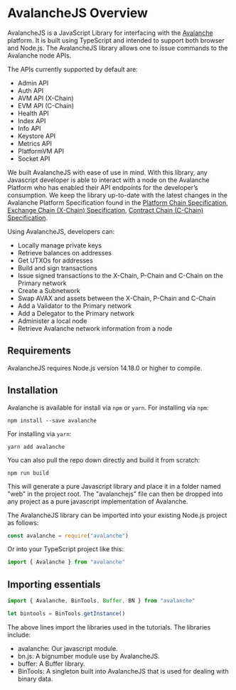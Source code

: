 # AvalancheJS Overview

AvalancheJS is a JavaScript Library for interfacing with the [Avalanche](../../../#avalanche) platform. It is built using TypeScript and intended to support both browser and Node.js. The AvalancheJS library allows one to issue commands to the Avalanche node APIs.

The APIs currently supported by default are:

- Admin API
- Auth API
- AVM API (X-Chain)
- EVM API (C-Chain)
- Health API
- Index API
- Info API
- Keystore API
- Metrics API
- PlatformVM API
- Socket API

We built AvalancheJS with ease of use in mind. With this library, any Javascript developer is able to interact with a node on the Avalanche Platform who has enabled their API endpoints for the developer’s consumption. We keep the library up-to-date with the latest changes in the Avalanche Platform Specification found in the [Platform Chain Specification](../avalanchego/apis/p-chain.md), [Exchange Chain (X-Chain) Specification](../avalanchego/apis/x-chain.md), [Contract Chain (C-Chain) Specification](../avalanchego/apis/c-chain.md).

Using AvalancheJS, developers can:

- Locally manage private keys
- Retrieve balances on addresses
- Get UTXOs for addresses
- Build and sign transactions
- Issue signed transactions to the X-Chain, P-Chain and C-Chain on the Primary network
- Create a Subnetwork
- Swap AVAX and assets between the X-Chain, P-Chain and C-Chain
- Add a Validator to the Primary network
- Add a Delegator to the Primary network
- Administer a local node
- Retrieve Avalanche network information from a node

## Requirements

AvalancheJS requires Node.js version 14.18.0 or higher to compile.

## Installation

Avalanche is available for install via `npm` or `yarn`. For installing via `npm`:

`npm install --save avalanche`

For installing via `yarn`:

`yarn add avalanche`

You can also pull the repo down directly and build it from scratch:

`npm run build`

This will generate a pure Javascript library and place it in a folder named "web" in the project root. The "avalanchejs" file can then be dropped into any project as a pure javascript implementation of Avalanche.

The AvalancheJS library can be imported into your existing Node.js project as follows:

```ts
const avalanche = require("avalanche")
```

Or into your TypeScript project like this:

```ts
import { Avalanche } from "avalanche"
```

## Importing essentials

```ts
import { Avalanche, BinTools, Buffer, BN } from "avalanche"

let bintools = BinTools.getInstance()
```

The above lines import the libraries used in the tutorials. The libraries include:

- avalanche: Our javascript module.
- bn.js: A bignumber module use by AvalancheJS.
- buffer: A Buffer library.
- BinTools: A singleton built into AvalancheJS that is used for dealing with binary data.
